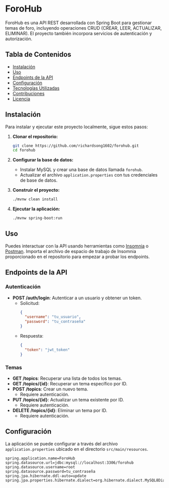 # ForoHub

ForoHub es una API REST desarrollada con Spring Boot para gestionar temas de foro, incluyendo operaciones CRUD (CREAR, LEER, ACTUALIZAR, ELIMINAR). El proyecto también incorpora servicios de autenticación y autorización.

## Tabla de Contenidos
- [Instalación](#instalación)
- [Uso](#uso)
- [Endpoints de la API](#endpoints-de-la-api)
- [Configuración](#configuración)
- [Tecnologías Utilizadas](#tecnologías-utilizadas)
- [Contribuciones](#contribuciones)
- [Licencia](#licencia)

## Instalación

Para instalar y ejecutar este proyecto localmente, sigue estos pasos:

1. **Clonar el repositorio:**
    ```sh
    git clone https://github.com/richardsong1602/forohub.git
    cd forohub
    ```

2. **Configurar la base de datos:**
    - Instalar MySQL y crear una base de datos llamada `forohub`.
    - Actualizar el archivo `application.properties` con tus credenciales de base de datos.

3. **Construir el proyecto:**
    ```sh
    ./mvnw clean install
    ```

4. **Ejecutar la aplicación:**
    ```sh
    ./mvnw spring-boot:run
    ```

## Uso

Puedes interactuar con la API usando herramientas como [Insomnia](https://insomnia.rest/) o [Postman](https://www.postman.com/). Importa el archivo de espacio de trabajo de Insomnia proporcionado en el repositorio para empezar a probar los endpoints.

## Endpoints de la API

### Autenticación
- **POST /auth/login**: Autenticar a un usuario y obtener un token.
  - Solicitud:
    ```json
    {
      "username": "tu_usuario",
      "password": "tu_contraseña"
    }
    ```
  - Respuesta:
    ```json
    {
      "token": "jwt_token"
    }
    ```

### Temas
- **GET /topics**: Recuperar una lista de todos los temas.
- **GET /topics/{id}**: Recuperar un tema específico por ID.
- **POST /topics**: Crear un nuevo tema.
  - Requiere autenticación.
- **PUT /topics/{id}**: Actualizar un tema existente por ID.
  - Requiere autenticación.
- **DELETE /topics/{id}**: Eliminar un tema por ID.
  - Requiere autenticación.

## Configuración

La aplicación se puede configurar a través del archivo `application.properties` ubicado en el directorio `src/main/resources`.

```properties
spring.application.name=ForoHub
spring.datasource.url=jdbc:mysql://localhost:3306/forohub
spring.datasource.username=root
spring.datasource.password=tu_contraseña
spring.jpa.hibernate.ddl-auto=update
spring.jpa.properties.hibernate.dialect=org.hibernate.dialect.MySQL8Dialect
